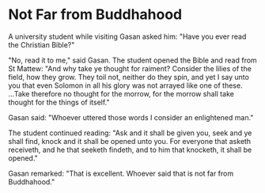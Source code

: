 # Not Far from Buddhahood

A university student while visiting Gasan asked him: "Have you ever read the Christian Bible?"

"No, read it to me," said Gasan. The student opened the Bible and read from St Mattew: "And why take ye thought for raiment? Consider the lilies of the field, how they grow. They toil not, neither do they spin, and yet I say unto you that even Solomon in all his glory was not arrayed like one of these. ...Take therefore no thought for the morrow, for the morrow shall take thought for the things of itself."

Gasan said: "Whoever uttered those words I consider an enlightened man."

The student continued reading: "Ask and it shall be given you, seek and ye shall find, knock and it shall be opened unto you. For everyone that asketh receiveth, and he that seeketh findeth, and to him that knocketh, it shall be opened."

Gasan remarked: "That is excellent. Whoever said that is not far from Buddhahood."
